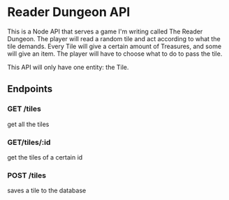 # Reader Dungeon API 

This is a Node API that serves a game I'm writing called The Reader Dungeon. The player will read a random tile and act according to what the tile demands. Every Tile will give a certain amount of Treasures, and some will give an item. The player will have to choose what to do to pass the tile. 

This API will only have one entity: the Tile. 

## Endpoints

### GET /tiles 

get all the tiles

### GET/tiles/:id 

get the tiles of a certain id

### POST /tiles

saves a tile to the database

